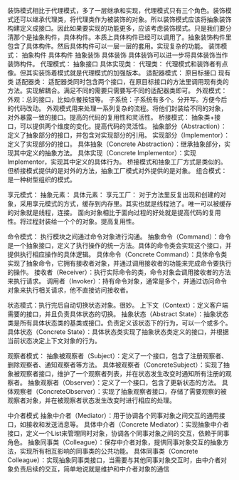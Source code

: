 装饰模式相比于代理模式，多了一层继承和实现，代理模式只有三个角色。装饰模式还可以继承代理类，将代理类作为被装饰的对象。所以装饰模式应该将抽象装饰构建定义成接口。因此如果要实现的功能更多，应该考虑装饰模式。只是我们要分清那个是抽象构件，具体构件。本质上具体构件已经可以调用了。抽象装饰构件里包含了具体构件。然后具体构件可以一层一层的套用。实现复杂的功能。
    装饰模式：
          抽象构件
          具体构件
          抽象装饰
          具体装饰
    具体装饰可以进一步将具体装饰当作装饰构件。
代理模式：
        抽象接口
        具体实现类：
        代理类：
      代理模式和装饰者有点像。但其实装饰着模式就是代理模式的加强版本。
适配器模式：
        原目标接口
        现有类
        适配器类：  适配器类同时包含两个接口，在原目标接口的方法里调用现有类的方法。实现解耦合。满足不同的需要只需要写不同的适配器类即可。
外观模式：
      外观：总的接口，比如点餐按钮等。
      子系统：子系统有多个。分开写。方便今后的代码改动。
  外观模式用来处理一系列复杂的流程。将他们封装给不同的对象，对外暴露一致的接口。提高的代码的复用性和灵活性。
桥接模式：
      抽象类+接口，可以提供两个维度的变化。提高代码的灵活性。
      抽象部分（Abstraction）：定义了抽象部分的接口，并包含对实现部分的引用。
实现部分（Implementor）：定义了实现部分的接口。
具体抽象（Concrete Abstraction）：继承抽象部分，实现其中定义的抽象方法。
具体实现（Concrete Implementor）：实现Implementor，实现其中定义的具体行为。
  桥接模式和抽象工厂方式是类似的。但桥接模式提供的是对外的方法，抽象工厂模式对外提供的是对象。
组合模式：
    是一种树型组织的模式。

享元模式：
    抽象元素：
    具体元素：
    享元工厂：
      对于方法里反复出现和创建的对象，采用享元模式的方式，缓存到内存里。其实也就是线程池了。唯一可以被缓存的对象就是线程，连接。
面向对象相比于面向过程的好处就是提高代码的复用性。将过程封装给一个个的对象。提高复用性。

命令模式：
      执行模块之间通过命令对象进行沟通。
  抽象命令（Command）：命令是一个抽象接口，定义了执行操作的统一方法。具体的命令类会实现这个接口，并提供执行相应操作的具体逻辑。
  具体命令（Concrete Command）：具体命令类实现了抽象命令，它拥有接收者对象，并通过调用接收者的功能来完成命令要执行的操作。
  接收者（Receiver）：执行实际命令的类，命令对象会调用接收者的方法来执行请求。
  调用者（Invoker）：持有命令对象，通常是多个，并通过访问命令对象来执行相关请求，他不直接访问接收者。


状态模式：执行完后自动切换状态对象。很妙。
    上下文（Context）：定义客户端需要的接口，并且负责具体状态的切换。
    抽象状态（Abstract State）：抽象状态类是所有具体状态类的基类或接口。负责定义该状态下的行为，可以一个或多个。
    具体状态（Concrete State）：具体状态类实现了抽象状态类定义的接口，并根据当前状态决定上下文对象的行为。

观察者模式：
    抽象被观察者（Subject）：定义了一个接口，包含了注册观察者、删除观察者、通知观察者等方法。
    具体被观察者（ConcreteSubject）：实现了抽象被观察者接口，维护了一个观察者列表，并在状态发生改变时通知所有注册的观察者。
    抽象观察者（Observer）：定义了一个接口，包含了更新状态的方法。
    具体观察者（ConcreteObserver）：实现了抽象观察者接口，存储了需要观察的被观察者对象，并在被观察者状态发生改变时进行相应的处理。


中介者模式
  抽象中介者（Mediator）：用于协调各个同事对象之间交互的通用接口，如接收和发送消息等。
  具体中介者（Concrete Mediator）：实现抽象中介者接口，定义一个List来管理同时对象，协调各个同事对象之间的交互，依赖于同事角色。
  抽象同事类（Colleague）：保存中介者对象，提供同事对象交互的抽象方法，实现所有相互影响的同事类的公共功能。
  具体同事类（Concrete Colleague）：实现抽象同事类接口，当需要与其他同事对象交互时，由中介者对象负责后续的交互，简单地说就是维护和中介者对象的通信


